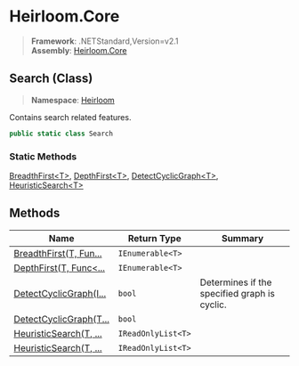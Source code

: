 # Heirloom.Core

> **Framework**: .NETStandard,Version=v2.1  
> **Assembly**: [Heirloom.Core][0]

## Search (Class)

> **Namespace**: [Heirloom][0]

Contains search related features.

```cs
public static class Search
```

### Static Methods

[BreadthFirst\<T>][1], [DepthFirst\<T>][2], [DetectCyclicGraph\<T>][3], [HeuristicSearch\<T>][4]

## Methods

| Name                           | Return Type        | Summary                                      |
|--------------------------------|--------------------|----------------------------------------------|
| [BreadthFirst<T>(T, Fun...][1] | `IEnumerable<T>`   |                                              |
| [DepthFirst<T>(T, Func<...][2] | `IEnumerable<T>`   |                                              |
| [DetectCyclicGraph<T>(I...][3] | `bool`             | Determines if the specified graph is cyclic. |
| [DetectCyclicGraph<T>(T...][3] | `bool`             |                                              |
| [HeuristicSearch<T>(T, ...][4] | `IReadOnlyList<T>` |                                              |
| [HeuristicSearch<T>(T, ...][4] | `IReadOnlyList<T>` |                                              |

[0]: ../../Heirloom.Core.md
[1]: Search/BreadthFirst[T].md
[2]: Search/DepthFirst[T].md
[3]: Search/DetectCyclicGraph[T].md
[4]: Search/HeuristicSearch[T].md
